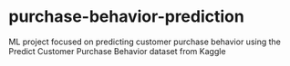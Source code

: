 # purchase-behavior-prediction
ML project focused on predicting customer purchase behavior using the Predict Customer Purchase Behavior dataset from Kaggle
